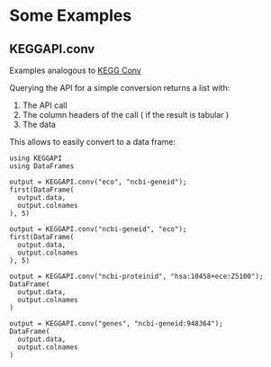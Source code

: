 # Some Examples

## KEGGAPI.conv

Examples analogous to [KEGG Conv](https://www.kegg.jp/kegg/rest/keggapi.html#conv)

Querying the API for a simple conversion returns a list with:
1. The API call
2. The column headers of the call ( if the result is tabular )
3. The data

This allows to easily convert to a data frame:

```@setup examples
using KEGGAPI
using DataFrames
```

```@example examples
output = KEGGAPI.conv("eco", "ncbi-geneid"); 
first(DataFrame(
  output.data,
  output.colnames
), 5)
```

```@example examples
output = KEGGAPI.conv("ncbi-geneid", "eco");
first(DataFrame(
  output.data,
  output.colnames
), 5)
```

```@example examples
output = KEGGAPI.conv("ncbi-proteinid", "hsa:10458+ece:Z5100");
DataFrame(
  output.data,
  output.colnames
)
```

```@example examples
output = KEGGAPI.conv("genes", "ncbi-geneid:948364");
DataFrame(
  output.data,
  output.colnames
)
```
